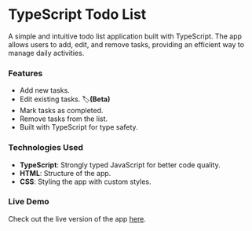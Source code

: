 # TypeScript Todo List

A simple and intuitive todo list application built with TypeScript. The app allows users to add, edit, and remove tasks, providing an efficient way to manage daily activities.

### Features

- Add new tasks.
- Edit existing tasks. :label:**(Beta)**
- Mark tasks as completed.
- Remove tasks from the list.
- Built with TypeScript for type safety.

### Technologies Used

- **TypeScript**: Strongly typed JavaScript for better code quality.
- **HTML**: Structure of the app.
- **CSS**: Styling the app with custom styles.

### Live Demo

Check out the live version of the app [here](https://tstdl.netlify.app).
